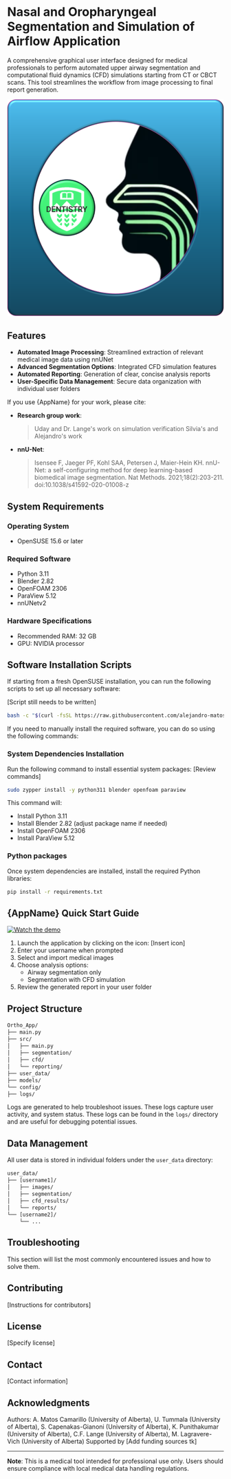 # Nasal and Oropharyngeal Segmentation and Simulation of Airflow Application

A comprehensive graphical user interface designed for medical professionals to perform automated upper airway segmentation and computational fluid dynamics (CFD) simulations starting from CT or CBCT scans. This tool streamlines the workflow from image processing to final report generation.

<!-- TODO: Add a project logo or header image here -->
![App Logo](https://raw.githubusercontent.com/alejandro-matos/Airway-ML-CFD-Linux/main/Ortho_App/gui/components/icons/UpperAirwaySegmentator_full_icon.png)

## Features

- **Automated Image Processing**: Streamlined extraction of relevant medical image data using nnUNet
- **Advanced Segmentation Options**: Integrated CFD simulation features
- **Automated Reporting**: Generation of clear, concise analysis reports
- **User-Specific Data Management**: Secure data organization with individual user folders

If you use {AppName} for your work, please cite:
- **Research group work**:  
  <!-- TODO: Add Uday and Dr. Lange's work citation if applicable -->
  > Uday and Dr. Lange's work on simulation verification
  > Silvia's and Alejandro's work

- **nnU-Net**:  
  > Isensee F, Jaeger PF, Kohl SAA, Petersen J, Maier-Hein KH. nnU-Net: a self-configuring method for deep learning-based biomedical image segmentation. Nat Methods. 2021;18(2):203-211. doi:10.1038/s41592-020-01008-z



## System Requirements

### Operating System
- OpenSUSE 15.6 or later

### Required Software
- Python 3.11
- Blender 2.82
- OpenFOAM 2306
- ParaView 5.12
- nnUNetv2 

### Hardware Specifications
<!-- TODO: Specify hardware recommendations -->
- Recommended RAM: 32 GB
- GPU: NVIDIA processor

## Software Installation Scripts
If starting from a fresh OpenSUSE installation, you can run the following scripts to set up all necessary software:

<!-- TODO: Review what packages to install -->
[Script still needs to be written]
```bash
bash -c "$(curl -fsSL https://raw.githubusercontent.com/alejandro-matos/OpenSUSE-Setup-Scripts/main/OpenSUSE_Installation.sh)"
```
If you need to manually install the required software, you can do so using the following commands:

### System Dependencies Installation
Run the following command to install essential system packages:
[Review commands]
```bash
sudo zypper install -y python311 blender openfoam paraview
```
This command will:
- Install Python 3.11
- Install Blender 2.82 (adjust package name if needed)
- Install OpenFOAM 2306
- Install ParaView 5.12

### Python packages
Once system dependencies are installed, install the required Python libraries:
```bash
pip install -r requirements.txt
```


## {AppName} Quick Start Guide

<!-- TODO: Add video demo link or embed code -->
[![Watch the demo](path/to/demo_thumbnail.png)](https://link.to/demo)

1. Launch the application by clicking on the icon: [Insert icon]
2. Enter your username when prompted
3. Select and import medical images
4. Choose analysis options:
   - Airway segmentation only
   - Segmentation with CFD simulation
5. Review the generated report in your user folder

## Project Structure

```
Ortho_App/
├── main.py
├── src/
│   ├── main.py
│   ├── segmentation/
│   ├── cfd/
│   └── reporting/
├── user_data/
├── models/
└── config/
├── logs/
```

Logs are generated to help troubleshoot issues. These logs capture user activity, and system status. These logs can be found in the `logs/` directory and are useful for debugging potential issues.

## Data Management

All user data is stored in individual folders under the `user_data` directory:
```
user_data/
├── [username1]/
│   ├── images/
│   ├── segmentation/
│   ├── cfd_results/
│   └── reports/
└── [username2]/
    └── ...
```

## Troubleshooting
This section will list the most commonly encountered issues and how to solve them.
<!--tk Add issues and how to solve them-->

## Contributing

[Instructions for contributors]

## License

[Specify license]

## Contact

[Contact information]

## Acknowledgments
Authors: A. Matos Camarillo (University of Alberta), U. Tummala (University of Alberta), S. Capenakas-Gianoni (University of Alberta), K. Punithakumar (University of Alberta), C.F. Lange (University of Alberta), M. Lagravere-Vich (University of Alberta)
Supported by [Add funding sources tk]

---
**Note**: This is a medical tool intended for professional use only. Users should ensure compliance with local medical data handling regulations.

